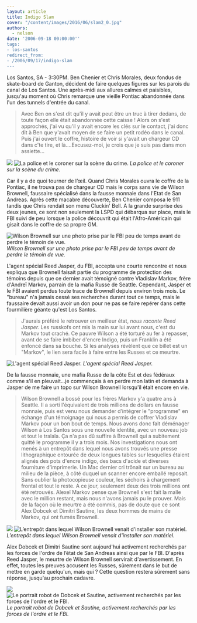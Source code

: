 ```yaml
---
layout: article
title: Indigo Slam
cover: "/content/images/2016/06/slam2_0.jpg"
authors:
  - nelson
date: '2006-09-18 00:00:00''
tags:
- los-santos
redirect_from:
- /2006/09/17/indigo-slam
---
```


Los Santos, SA - 3:30PM. Ben Chenier et Chris Morales, deux fondus de skate-board de Ganton, décident de faire quelques figures sur les parois du canal de Los Santos. Une après-midi aux allures calmes et paisibles, jusqu'au moment où Chris remarque une vieille Pontiac abandonnée dans l'un des tunnels d'entrée du canal.

> Avec Ben on s'est dit qu'il y avait peut être un truc à tirer dedans, de toute façon elle était abandonnée cette caisse ! Alors on s'est approchés, j'ai vu qu'il y avait encore les clés sur le contact, j'ai donc dit à Ben que y'avait moyen de se faire un petit rodéo dans le canal. Puis j'ai ouvert le coffre, histoire de voir si y'avait un chargeur CD dans c'te tire, et là....Excusez-moi, je crois que je suis pas dans mon assiette...

![](/content/images/2005/01/slam.jpg)
![La police et le coroner sur la scène du crime.](/content/images/2005/01/slam2.jpg)
_La police et le coroner sur la scène du crime._

Car il y a de quoi tourner de l’œil. Quand Chris Morales ouvra le coffre de la Pontiac, il ne trouva pas de chargeur CD mais le corps sans vie de Wilson Brownell, faussaire spécialisé dans la fausse monnaie dans l'Etat de San Andreas. Après cette macabre découverte, Ben Chenier composa le 911 tandis que Chris rendait son menu Cluckin' Bell. A la grande surprise des deux jeunes, ce sont non seulement la LSPD qui débarqua sur place, mais le FBI suivi de peu lorsque la police découvrit qui était l'Afro-Américain qui gisait dans le coffre de sa propre GM.

![Wilson Brownell sur une photo prise par le FBI peu de temps avant de perdre le témoin de vue.](/content/images/2005/01/slam3.jpg)
_Wilson Brownell sur une photo prise par le FBI peu de temps avant de perdre le témoin de vue._

L'agent spécial Reed Jasper, du FBI, accepta une courte rencontre et nous expliqua que Brownell faisait partie du programme de protection des témoins depuis que ce dernier avait témoigné contre Vladislav Markov, frère d'Andreï Markov, parrain de la mafia Russe de Seattle. Cependant, Jasper et le FBI avaient perdus toute trace de Brownell depuis environ trois mois. Le "bureau" n'a jamais cessé ses recherches durant tout ce temps, mais le faussaire devait aussi avoir un don pour ne pas se faire repérer dans cette fourmilière géante qu'est Los Santos.

> J'aurais préféré le retrouver en meilleur état, _nous raconte Reed Jasper._ Les russkofs ont mis la main sur lui avant nous, c'est du Markov tout craché. Ce pauvre Wilson a été torturé au fer à repasser, avant de se faire imbiber d'encre Indigo, puis un Franklin a été enfoncé dans sa bouche. Si les analyses révèlent que ce billet est un "Markov", le lien sera facile à faire entre les Russes et ce meurtre.

![L'agent spécial Reed Jasper.](/content/images/2005/01/slam4.jpg)
_L'agent spécial Reed Jasper._

De la fausse monnaie, une mafia Russe de la côte Est et des fédéraux comme s'il en pleuvait...je commençais à en perdre mon latin et demanda à Jasper de me faire un topo sur Wilson Brownell lorsqu'il était encore en vie.

> Wilson Brownell a bossé pour les frères Markov y'a quatre ans à Seattle. Il a sorti l'équivalent de trois millions de dollars en fausse monnaie, puis est venu nous demander d’intégrer le "programme" en échange d'un témoignage qui nous a permis de coffrer Vladislav Markov pour un bon bout de temps. Nous avons donc fait déménager Wilson à Los Santos sous une nouvelle identité, avec un nouveau job et tout le tralala. Ça n'a pas dû suffire à Brownell qui a subitement quitté le programme il y a trois mois. Nos investigations nous ont menés à un entrepôt dans lequel nous avons trouvés une presse lithographique entourée de deux longues tables sur lesquelles étaient alignés des pots d'encre indigo, des bacs d'acide et diverses fourniture d'imprimerie. Un Mac dernier cri trônait sur un bureau au milieu de la pièce, à côté duquel un scanner encore emballé reposait. Sans oublier la photocopieuse couleur, les séchoirs à chargement frontal et tout le reste. A ce jour, seulement deux des trois millions ont été retrouvés. Alexeï Markov pense que Brownell s'est fait la malle avec le million restant, mais nous n'avons jamais pu le prouver. Mais de la façon où le meurtre a été commis, pas de doute que ce sont Alex Dobcek et Dimitri Sautine, les deux hommes de mains de Markov, qui ont fumés Brownell.

![](/content/images/2005/01/slam5.jpg)
![L’entrepôt dans lequel Wilson Brownell venait d'installer son matériel.](/content/images/2005/01/slam6.jpg)
_L’entrepôt dans lequel Wilson Brownell venait d'installer son matériel._

Alex Dobcek et Dimitri Sautine sont aujourd'hui activement recherchés par les forces de l'ordre de l’état de San Andreas ainsi que par le FBI. D'après Reed Jasper, le meurtre de Wilson Brownell servirait d'avertissement. En effet, toutes les preuves accusent les Russes, sûrement dans le but de mettre en garde quelqu'un, mais qui ? Cette question restera sûrement sans réponse, jusqu'au prochain cadavre.

![](/content/images/2005/01/dobcek.jpg)
![Le portrait robot de Dobcek et Sautine, activement recherchés par les forces de l'ordre et le FBI.](/content/images/2005/01/sautine.jpg)
_Le portrait robot de Dobcek et Sautine, activement recherchés par les forces de l'ordre et le FBI._